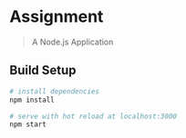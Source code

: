 # Assignment

> A Node.js Application

## Build Setup

``` bash
# install dependencies
npm install

# serve with hot reload at localhost:3000
npm start

